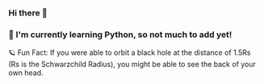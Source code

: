 ### Hi there 👋
### 🌱 I'm currently learning Python, so not much to add yet!
🪐 Fun Fact: If you were able to orbit a black hole at the distance of 1.5Rs (Rs is the Schwarzchild Radius), you might be able to see the back of your own head.

<!--
**hemihershley/hemihershley** is a ✨ _special_ ✨ repository because its `README.md` (this file) appears on your GitHub profile.

Here are some ideas to get you started:

- 🔭 I’m currently working on ...
- 🌱 I’m currently learning ...
- 👯 I’m looking to collaborate on ...
- 🤔 I’m looking for help with ...
- 💬 Ask me about ...
- 📫 How to reach me: ...
- 😄 Pronouns: ...
- ⚡ Fun fact: ...
-->
